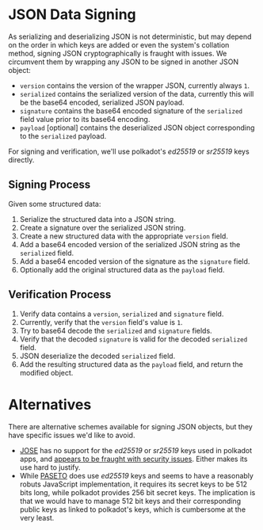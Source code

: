 # JSON Data Signing

As serializing and deserializing JSON is not deterministic, but may depend
on the order in which keys are added or even the system's collation method,
signing JSON cryptographically is fraught with issues. We circumvent them
by wrapping any JSON to be signed in another JSON object:

- `version` contains the version of the wrapper JSON, currently always `1`.
- `serialized` contains the serialized version of the data, currently this
  will be the base64 encoded, serialized JSON payload.
- `signature` contains the base64 encoded signature of the `serialized` field
  value prior to its base64 encoding.
- `payload` [optional] contains the deserialized JSON object corresponding
  to the `serialized` payload.

For signing and verification, we'll use polkadot's _ed25519_ or _sr25519_ keys
directly.

## Signing Process

Given some structured data:

1. Serialize the structured data into a JSON string.
1. Create a signature over the serialized JSON string.
1. Create a new structured data with the appropriate `version` field.
1. Add a base64 encoded version of the serialized JSON string as the `serialized` field.
1. Add a base64 encoded version of the signature as the `signature` field.
1. Optionally add the original structured data as the `payload` field.

## Verification Process

1. Verify data contains a `version`, `serialized` and `signature` field.
1. Currently, verify that the `version` field's value is `1`.
1. Try to base64 decode the `serialized` and `signature` fields.
1. Verify that the decoded `signature` is valid for the decoded `serialized`
   field.
1. JSON deserialize the decoded `serialized` field.
1. Add the resulting structured data as the `payload` field, and return the
   modified object.

# Alternatives

There are alternative schemes available for signing JSON objects, but they
have specific issues we'd like to avoid.

- [JOSE](https://jose.readthedocs.io/en/latest/) has no support for the _ed25519_
  or _sr25519_ keys used in polkadot apps, and
  [appears to be fraught with security issues](https://paragonie.com/blog/2017/03/jwt-json-web-tokens-is-bad-standard-that-everyone-should-avoid).
  Either makes its use hard to justify.
- While [PASETO](https://paseto.io/) does use _ed25519_ keys and seems to have
  a reasonably robuts JavaScript implementation, it requires its secret keys to
  be 512 bits long, while polkadot provides 256 bit secret keys. The implication
  is that we would have to manage 512 bit keys and their corresponding public
  keys as linked to polkadot's keys, which is cumbersome at the very least.
